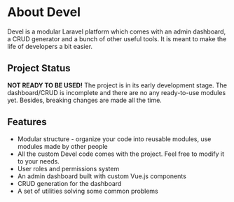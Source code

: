 # About Devel

Devel is a modular Laravel platform which comes with an admin dashboard, a CRUD generator and a bunch of other useful tools. It is meant to make the life of developers a bit easier.

## Project Status

**NOT READY TO BE USED!** The project is in its early development stage. The dashboard/CRUD is incomplete and there are no any ready-to-use modules yet. Besides, breaking changes are made all the time.

## Features

- Modular structure - organize your code into reusable modules, use modules made by other people
- All the custom Devel code comes with the project. Feel free to modify it to your needs.
- User roles and permissions system
- An admin dashboard built with custom Vue.js components
- CRUD generation for the dashboard
- A set of utilities solving some common problems